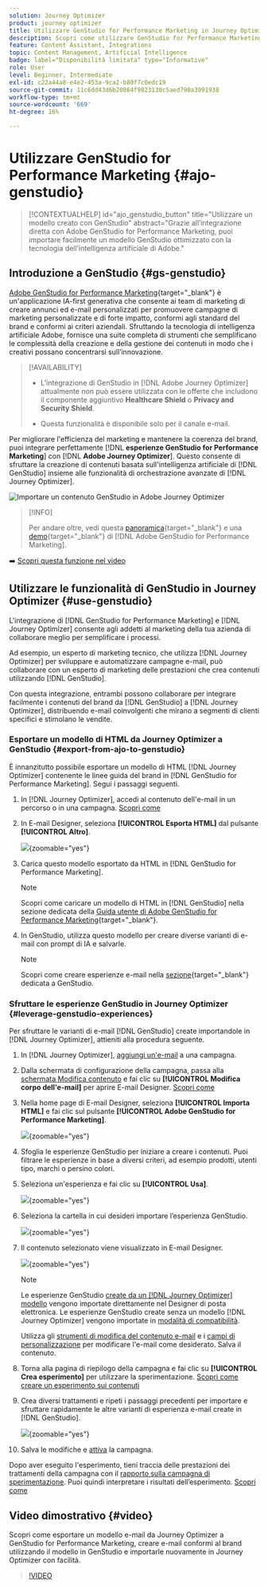 ```yaml
---
solution: Journey Optimizer
product: journey optimizer
title: Utilizzare GenStudio for Performance Marketing in Journey Optimizer
description: Scopri come utilizzare GenStudio for Performance Marketing in Journey Optimizer
feature: Content Assistant, Integrations
topic: Content Management, Artificial Intelligence
badge: label="Disponibilità limitata" type="Informative"
role: User
level: Beginner, Intermediate
exl-id: c22a44a8-e4e2-453a-9ca2-b80f7c0edc19
source-git-commit: 11c6dd43d6b20864f9823130c5aed790a3091938
workflow-type: tm+mt
source-wordcount: '669'
ht-degree: 16%

---
```


# Utilizzare GenStudio for Performance Marketing {#ajo-genstudio}

>[!CONTEXTUALHELP]
>id="ajo_genstudio_button"
>title="Utilizzare un modello creato con GenStudio"
>abstract="Grazie all’integrazione diretta con Adobe GenStudio for Performance Marketing, puoi importare facilmente un modello GenStudio ottimizzato con la tecnologia dell’intelligenza artificiale di Adobe."

## Introduzione a GenStudio {#gs-genstudio}

[Adobe GenStudio for Performance Marketing](https://experienceleague.adobe.com/it/docs/genstudio-for-performance-marketing/user-guide/home){target="_blank"} è un&#39;applicazione IA-first generativa che consente ai team di marketing di creare annunci ed e-mail personalizzati per promuovere campagne di marketing personalizzate e di forte impatto, conformi agli standard del brand e conformi ai criteri aziendali. Sfruttando la tecnologia di intelligenza artificiale Adobe, fornisce una suite completa di strumenti che semplificano le complessità della creazione e della gestione dei contenuti in modo che i creativi possano concentrarsi sull’innovazione.

>[!AVAILABILITY]
>
>* L’integrazione di GenStudio in [!DNL Adobe Journey Optimizer] attualmente non può essere utilizzata con le offerte che includono il componente aggiuntivo **Healthcare Shield** o **Privacy and Security Shield**.
>
>* Questa funzionalità è disponibile solo per il canale e-mail.

Per migliorare l&#39;efficienza del marketing e mantenere la coerenza del brand, puoi integrare perfettamente [!DNL **esperienze GenStudio for Performance Marketing**] con [!DNL **Adobe Journey Optimizer**]. Questo consente di sfruttare la creazione di contenuti basata sull&#39;intelligenza artificiale di [!DNL GenStudio] insieme alle funzionalità di orchestrazione avanzate di [!DNL Journey Optimizer].

![Importare un contenuto GenStudio in Adobe Journey Optimizer](../rn/assets/do-not-localize/genstudio.gif)

>[!INFO]
>
>Per andare oltre, vedi questa [panoramica](https://business.adobe.com/it/products/genstudio-for-performance-marketing.html#watch-overview){target="_blank"} e una [demo](https://business.adobe.com/it/products/genstudio-for-performance-marketing.html#demo){target="_blank"} di [!DNL Adobe GenStudio for Performance Marketing].

➡️ [Scopri questa funzione nel video](#video)


<!--To access the GenStudio integration in [!DNL Adobe Journey Optimizer] feature, users need to be granted the **xxx** permission. [Learn more](../administration/permissions.md)

>[!IMPORTANT]
>
>* Before starting using this capability, read out related [Guardrails and Limitations](#generative-guardrails).-->



<!--Guardrails and limitations {#genstudio-guardrails}

General guidelines for using the GenStudio integration in [!DNL Adobe Journey Optimizer] for email generation are listed below:

See if guidelines/limitations such as the ones listed [here](gs-generative.md#generative-guardrails) for AI Assistant can apply.

The following limitations apply to GenStudio integration in [!DNL Adobe Journey Optimizer]:-->

## Utilizzare le funzionalità di GenStudio in Journey Optimizer {#use-genstudio}

L&#39;integrazione di [!DNL GenStudio for Performance Marketing] e [!DNL Journey Optimizer] consente agli addetti al marketing della tua azienda di collaborare meglio per semplificare i processi.

Ad esempio, un esperto di marketing tecnico, che utilizza [!DNL Journey Optimizer] per sviluppare e automatizzare campagne e-mail, può collaborare con un esperto di marketing delle prestazioni che crea contenuti utilizzando [!DNL GenStudio].

Con questa integrazione, entrambi possono collaborare per integrare facilmente i contenuti del brand da [!DNL GenStudio] a [!DNL Journey Optimizer], distribuendo e-mail coinvolgenti che mirano a segmenti di clienti specifici e stimolano le vendite.

### Esportare un modello di HTML da Journey Optimizer a GenStudio {#export-from-ajo-to-genstudio}

È innanzitutto possibile esportare un modello di HTML [!DNL Journey Optimizer] contenente le linee guida del brand in [!DNL GenStudio for Performance Marketing]. Segui i passaggi seguenti.

1. In [!DNL Journey Optimizer], accedi al contenuto dell&#39;e-mail in un percorso o in una campagna. [Scopri come](../email/get-started-email-design.md#key-steps)

1. In E-mail Designer, seleziona **[!UICONTROL Esporta HTML]** dal pulsante **[!UICONTROL Altro]**.

   ![](assets/genstudio-export-template.png){zoomable="yes"}

1. Carica questo modello esportato da HTML in [!DNL GenStudio for Performance Marketing]. <!--Make sure you detect the fields that the generative AI uses to insert content in order to create an actionable template.-->

   >[!NOTE]
   >
   >Scopri come caricare un modello di HTML in [!DNL GenStudio] nella sezione dedicata della [Guida utente di Adobe GenStudio for Performance Marketing](https://experienceleague.adobe.com/it/docs/genstudio-for-performance-marketing/user-guide/content/templates/use-templates#templates-from-ajo-and-marketo){target="_blank"}.

1. In GenStudio, utilizza questo modello per creare diverse varianti di e-mail con prompt di IA e salvarle.

   >[!NOTE]
   >
   >Scopri come creare esperienze e-mail nella [sezione](https://experienceleague.adobe.com/it/docs/genstudio-for-performance-marketing/user-guide/create/create-email-experience){target="_blank"} dedicata a GenStudio.

### Sfruttare le esperienze GenStudio in Journey Optimizer {#leverage-genstudio-experiences}

Per sfruttare le varianti di e-mail [!DNL GenStudio] create importandole in [!DNL Journey Optimizer], attieniti alla procedura seguente.

1. In [!DNL Journey Optimizer], [aggiungi un&#39;e-mail](../email/create-email.md) a una campagna.

1. Dalla schermata di configurazione della campagna, passa alla [schermata Modifica contenuto](../email/create-email.md#define-email-content) e fai clic su **[!UICONTROL Modifica corpo dell&#39;e-mail]** per aprire E-mail Designer. [Scopri come](../email/get-started-email-design.md#key-steps)

1. Nella home page di E-mail Designer, seleziona **[!UICONTROL Importa HTML]** e fai clic sul pulsante **[!UICONTROL Adobe GenStudio for Performance Marketing]**.

   ![](assets/genstudio-pem-import-email.png){zoomable="yes"}

1. Sfoglia le esperienze GenStudio per iniziare a creare i contenuti. Puoi filtrare le esperienze in base a diversi criteri, ad esempio prodotti, utenti tipo, marchi o persino colori.

   <!--![](assets/genstudio-filter-experiences.png){zoomable="yes"}-->

1. Seleziona un&#39;esperienza e fai clic su **[!UICONTROL Usa]**.

   ![](assets/genstudio-use-experience.png){zoomable="yes"}

1. Seleziona la cartella in cui desideri importare l’esperienza GenStudio.

   ![](assets/genstudio-choose-destination.png){zoomable="yes"}

1. Il contenuto selezionato viene visualizzato in E-mail Designer.

   ![](assets/genstudio-email-content.png){zoomable="yes"}

   >[!NOTE]
   >
   >Le esperienze GenStudio [create da un [!DNL Journey Optimizer] modello](#export-from-ajo-to-genstudio) vengono importate direttamente nel Designer di posta elettronica. Le esperienze GenStudio create senza un modello [!DNL Journey Optimizer] vengono importate in [modalità di compatibilità](../email/existing-content.md).

   Utilizza gli [strumenti di modifica del contenuto e-mail](../email/content-from-scratch.md) e i [campi di personalizzazione](../personalization/personalize.md) per modificare l&#39;e-mail come desiderato. Salva il contenuto.

1. Torna alla pagina di riepilogo della campagna e fai clic su **[!UICONTROL Crea esperimento]** per utilizzare la sperimentazione. [Scopri come creare un esperimento sui contenuti](../content-management/content-experiment.md)

   <!--![](assets/genstudio-create-experiment.png){zoomable="yes"}-->

1. Crea diversi trattamenti e ripeti i passaggi precedenti per importare e sfruttare rapidamente le altre varianti di esperienza e-mail create in [!DNL GenStudio].

   ![](assets/genstudio-define-treatments.png){zoomable="yes"}

1. Salva le modifiche e [attiva](../campaigns/review-activate-campaign.md) la campagna.

Dopo aver eseguito l&#39;esperimento, tieni traccia delle prestazioni dei trattamenti della campagna con il [rapporto sulla campagna di sperimentazione](../reports/campaign-global-report-cja-experimentation.md). Puoi quindi interpretare i risultati dell’esperimento. [Scopri come](../content-management/get-started-experiment.md#interpret-results)

## Video dimostrativo {#video}

Scopri come esportare un modello e-mail da Journey Optimizer a GenStudio for Performance Marketing, creare e-mail conformi al brand utilizzando il modello in GenStudio e importarle nuovamente in Journey Optimizer con facilità.

>[!VIDEO](https://video.tv.adobe.com/v/3456057/?quality=12&captions=ita)